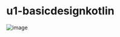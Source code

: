 ﻿# u1-basicdesignkotlin

![image](https://github.com/user-attachments/assets/43c9ddb3-4c58-44ab-8965-fb46f5945d1b)
